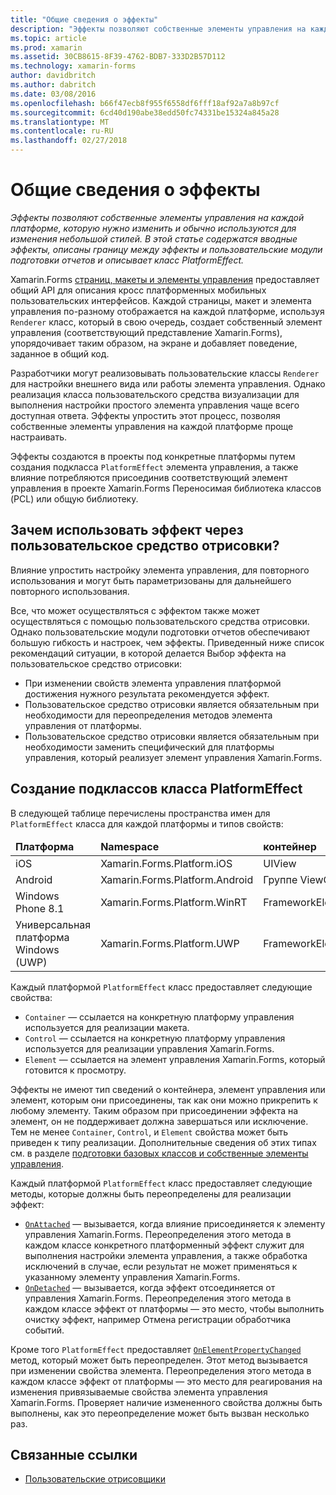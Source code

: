 ```yaml
---
title: "Общие сведения о эффекты"
description: "Эффекты позволяют собственные элементы управления на каждой платформе, которую нужно изменить и обычно используются для изменения небольшой стилей. В этой статье содержатся вводные эффекты, описаны границу между эффекты и пользовательские модули подготовки отчетов и описывает класс PlatformEffect."
ms.topic: article
ms.prod: xamarin
ms.assetid: 30CB8615-8F39-4762-BDB7-333D2B57D112
ms.technology: xamarin-forms
author: davidbritch
ms.author: dabritch
ms.date: 03/08/2016
ms.openlocfilehash: b66f47ecb8f955f6558df6fff18af92a7a8b97cf
ms.sourcegitcommit: 6cd40d190abe38edd50fc74331be15324a845a28
ms.translationtype: MT
ms.contentlocale: ru-RU
ms.lasthandoff: 02/27/2018
---
```

# <a name="introduction-to-effects"></a>Общие сведения о эффекты

_Эффекты позволяют собственные элементы управления на каждой платформе, которую нужно изменить и обычно используются для изменения небольшой стилей. В этой статье содержатся вводные эффекты, описаны границу между эффекты и пользовательские модули подготовки отчетов и описывает класс PlatformEffect._

Xamarin.Forms [страниц, макеты и элементы управления](~/xamarin-forms/user-interface/controls/index.md) предоставляет общий API для описания кросс платформенных мобильных пользовательских интерфейсов. Каждой страницы, макет и элемента управления по-разному отображается на каждой платформе, используя `Renderer` класс, который в свою очередь, создает собственный элемент управления (соответствующий представление Xamarin.Forms), упорядочивает таким образом, на экране и добавляет поведение, заданное в общий код.

Разработчики могут реализовывать пользовательские классы `Renderer` для настройки внешнего вида или работы элемента управления. Однако реализация класса пользовательского средства визуализации для выполнения настройки простого элемента управления чаще всего доступная ответа. Эффекты упростить этот процесс, позволяя собственные элементы управления на каждой платформе проще настраивать.

Эффекты создаются в проекты под конкретные платформы путем создания подкласса `PlatformEffect` элемента управления, а также влияние потребляются присоединив соответствующий элемент управления в проекте Xamarin.Forms Переносимая библиотека классов (PCL) или общую библиотеку.

## <a name="why-use-an-effect-over-a-custom-renderer"></a>Зачем использовать эффект через пользовательское средство отрисовки?

Влияние упростить настройку элемента управления, для повторного использования и могут быть параметризованы для дальнейшего повторного использования.

Все, что может осуществляться с эффектом также может осуществляться с помощью пользовательского средства отрисовки. Однако пользовательские модули подготовки отчетов обеспечивают большую гибкость и настроек, чем эффекты. Приведенный ниже список рекомендаций ситуации, в которой делается Выбор эффекта на пользовательское средство отрисовки:

- При изменении свойств элемента управления платформой достижения нужного результата рекомендуется эффект.
- Пользовательское средство отрисовки является обязательным при необходимости для переопределения методов элемента управления от платформы.
- Пользовательское средство отрисовки является обязательным при необходимости заменить специфический для платформы управления, который реализует элемент управления Xamarin.Forms.

## <a name="subclassing-the-platformeffect-class"></a>Создание подклассов класса PlatformEffect

В следующей таблице перечислены пространства имен для `PlatformEffect` класса для каждой платформы и типов свойств:

<table>
 <thead>
   <tr>
     <td><strong>Платформа</strong></td>
     <td><strong>Namespace</strong></td>
     <td><strong>контейнер</strong></td>
     <td><strong>Control</strong></td>
   </tr>
 </thead>
 <tbody>
   <tr>
     <td>iOS</a></td>
     <td>Xamarin.Forms.Platform.iOS</td>
     <td>UIView</td>
     <td>UIView</td>
   </tr>
   <tr>
     <td>Android</a></td>
     <td>Xamarin.Forms.Platform.Android</td>
     <td>Группе ViewGroup</td>
     <td>Просмотр</td>
   </tr>
   <tr>
     <td>Windows Phone 8.1</a></td>
     <td>Xamarin.Forms.Platform.WinRT</td>
     <td>FrameworkElement</td>
     <td>FrameworkElement</td>
   </tr>
   <tr>
     <td>Универсальная платформа Windows (UWP)</a></td>
     <td>Xamarin.Forms.Platform.UWP</td>
     <td>FrameworkElement</td>
     <td>FrameworkElement</td>
   </tr>
 </tbody>
</table>

Каждый платформой `PlatformEffect` класс предоставляет следующие свойства:

- `Container` — ссылается на конкретную платформу управления используется для реализации макета.
- `Control` — ссылается на конкретную платформу управления используется для реализации управления Xamarin.Forms.
- `Element` — ссылается на элемент управления Xamarin.Forms, который готовится к просмотру.

Эффекты не имеют тип сведений о контейнера, элемент управления или элемент, которым они присоединены, так как они можно прикрепить к любому элементу. Таким образом при присоединении эффекта на элемент, он не поддерживает должна завершаться или исключение. Тем не менее `Container`, `Control`, и `Element` свойства может быть приведен к типу реализации. Дополнительные сведения об этих типах см. в разделе [подготовки базовых классов и собственные элементы управления](~/xamarin-forms/app-fundamentals/custom-renderer/renderers.md).

Каждый платформой `PlatformEffect` класс предоставляет следующие методы, которые должны быть переопределены для реализации эффект:

- [`OnAttached`](https://developer.xamarin.com/api/member/Xamarin.Forms.Effect.OnAttached()/) — вызывается, когда влияние присоединяется к элементу управления Xamarin.Forms. Переопределения этого метода в каждом классе конкретного платформенный эффект служит для выполнения настройки элемента управления, а также обработка исключений в случае, если результат не может применяться к указанному элементу управления Xamarin.Forms.
- [`OnDetached`](https://developer.xamarin.com/api/member/Xamarin.Forms.Effect.OnDetached()/) — вызывается, когда эффект отсоединяется от управления Xamarin.Forms. Переопределения этого метода в каждом классе эффект от платформы — это место, чтобы выполнить очистку эффект, например Отмена регистрации обработчика событий.

Кроме того `PlatformEffect` предоставляет [ `OnElementPropertyChanged` ](https://developer.xamarin.com/api/member/Xamarin.Forms.PlatformEffect%3CTContainer,TControl%3E.OnElementPropertyChanged/p/System.ComponentModel.PropertyChangedEventArgs/) метод, который может быть переопределен. Этот метод вызывается при изменении свойства элемента. Переопределения этого метода в каждом классе эффект от платформы — это место для реагирования на изменения привязываемые свойства элемента управления Xamarin.Forms. Проверяет наличие измененного свойства должны быть выполнены, как это переопределение может быть вызван несколько раз.


## <a name="related-links"></a>Связанные ссылки

- [Пользовательские отрисовщики](~/xamarin-forms/app-fundamentals/custom-renderer/index.md)
